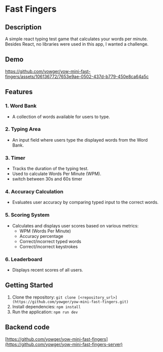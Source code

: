 # Fast Fingers

## Description
A simple react typing test game that calculates your words per minute. Besides React, no libraries were used in this app, I wanted a challenge.

## Demo

https://github.com/yowger/yow-mini-fast-fingers/assets/106136772/7653e9ae-0502-437d-b779-450e8ca64a5c

## Features

### 1. Word Bank
- A collection of words available for users to type.

### 2. Typing Area
- An input field where users type the displayed words from the Word Bank.

### 3. Timer
- Tracks the duration of the typing test.
- Used to calculate Words Per Minute (WPM).
- switch between 30s and 60s timer

### 4. Accuracy Calculation
- Evaluates user accuracy by comparing typed input to the correct words.

### 5. Scoring System
- Calculates and displays user scores based on various metrics:
  - WPM (Words Per Minute)
  - Accuracy percentage
  - Correct/incorrect typed words
  - Correct/incorrect keystrokes
  
### 6. Leaderboard
- Displays recent scores of all users.

## Getting Started
1. Clone the repository: `git clone [<repository_url>](https://github.com/yowger/yow-mini-fast-fingers.git)`
2. Install dependencies: `npm install`
3. Run the application: `npm run dev`

## Backend code
[https://github.com/yowger/yow-mini-fast-fingers](https://github.com/yowger/yow-mini-fast-fingers-server)


